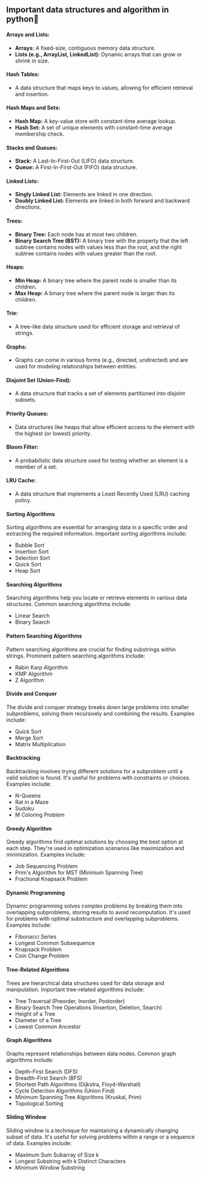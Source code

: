 ## Important data structures and algorithm in python🎉 

#### Arrays and Lists:

- **Arrays:** A fixed-size, contiguous memory data structure.
- **Lists (e.g., ArrayList, LinkedList):** Dynamic arrays that can grow or shrink in size.

#### Hash Tables:

- A data structure that maps keys to values, allowing for efficient retrieval and insertion.

#### Hash Maps and Sets:

- **Hash Map:** A key-value store with constant-time average lookup.
- **Hash Set:** A set of unique elements with constant-time average membership check.

#### Stacks and Queues:

- **Stack:** A Last-In-First-Out (LIFO) data structure.
- **Queue:** A First-In-First-Out (FIFO) data structure.

#### Linked Lists:

- **Singly Linked List:** Elements are linked in one direction.
- **Doubly Linked List:** Elements are linked in both forward and backward directions.

#### Trees:

- **Binary Tree:** Each node has at most two children.
- **Binary Search Tree (BST):** A binary tree with the property that the left subtree contains nodes with values less than the root, and the right subtree contains nodes with values greater than the root.

#### Heaps:

- **Min Heap:** A binary tree where the parent node is smaller than its children.
- **Max Heap:** A binary tree where the parent node is larger than its children.

#### Trie:

- A tree-like data structure used for efficient storage and retrieval of strings.

#### Graphs:

- Graphs can come in various forms (e.g., directed, undirected) and are used for modeling relationships between entities.

#### Disjoint Set (Union-Find):

- A data structure that tracks a set of elements partitioned into disjoint subsets.

#### Priority Queues:

- Data structures like heaps that allow efficient access to the element with the highest (or lowest) priority.

#### Bloom Filter:

- A probabilistic data structure used for testing whether an element is a member of a set.

#### LRU Cache:

- A data structure that implements a Least Recently Used (LRU) caching policy.

#### Sorting Algorithms
Sorting algorithms are essential for arranging data in a specific order and extracting the required information. Important sorting algorithms include:
- Bubble Sort
- Insertion Sort
- Selection Sort
- Quick Sort
- Heap Sort

#### Searching Algorithms
Searching algorithms help you locate or retrieve elements in various data structures. Common searching algorithms include:
- Linear Search
- Binary Search

#### Pattern Searching Algorithms
Pattern searching algorithms are crucial for finding substrings within strings. Prominent pattern searching algorithms include:
- Rabin Karp Algorithm
- KMP Algorithm
- Z Algorithm

#### Divide and Conquer
The divide and conquer strategy breaks down large problems into smaller subproblems, solving them recursively and combining the results. Examples include:
- Quick Sort
- Merge Sort
- Matrix Multiplication

#### Backtracking
Backtracking involves trying different solutions for a subproblem until a valid solution is found. It's useful for problems with constraints or choices. Examples include:
- N-Queens
- Rat in a Maze
- Sudoku
- M Coloring Problem

#### Greedy Algorithm
Greedy algorithms find optimal solutions by choosing the best option at each step. They're used in optimization scenarios like maximization and minimization. Examples include:
- Job Sequencing Problem
- Prim's Algorithm for MST (Minimum Spanning Tree)
- Fractional Knapsack Problem

#### Dynamic Programming
Dynamic programming solves complex problems by breaking them into overlapping subproblems, storing results to avoid recomputation. It's used for problems with optimal substructure and overlapping subproblems. Examples include:
- Fibonacci Series
- Longest Common Subsequence
- Knapsack Problem
- Coin Change Problem

#### Tree-Related Algorithms
Trees are hierarchical data structures used for data storage and manipulation. Important tree-related algorithms include:
- Tree Traversal (Preorder, Inorder, Postorder)
- Binary Search Tree Operations (Insertion, Deletion, Search)
- Height of a Tree
- Diameter of a Tree
- Lowest Common Ancestor

#### Graph Algorithms
Graphs represent relationships between data nodes. Common graph algorithms include:
- Depth-First Search (DFS)
- Breadth-First Search (BFS)
- Shortest Path Algorithms (Dijkstra, Floyd-Warshall)
- Cycle Detection Algorithms (Union Find)
- Minimum Spanning Tree Algorithms (Kruskal, Prim)
- Topological Sorting

#### Sliding Window
Sliding window is a technique for maintaining a dynamically changing subset of data. It's useful for solving problems within a range or a sequence of data. Examples include:
- Maximum Sum Subarray of Size k
- Longest Substring with k Distinct Characters
- Minimum Window Substring
